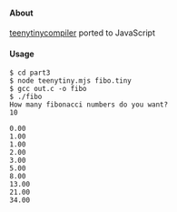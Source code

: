 #### About

[teenytinycompiler](https://github.com/AZHenley/teenytinycompiler) ported to JavaScript

#### Usage

````
$ cd part3
$ node teenytiny.mjs fibo.tiny
$ gcc out.c -o fibo
$ ./fibo
How many fibonacci numbers do you want?
10

0.00
1.00
1.00
2.00
3.00
5.00
8.00
13.00
21.00
34.00
````
